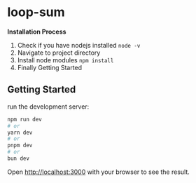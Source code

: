 # loop-sum

**Installation Process**

1. Check if you have nodejs installed `node -v`
3. Navigate to project directory 
4. Install node modules `npm install`
5. Finally Getting Started

## Getting Started

run the development server:

```bash
npm run dev
# or
yarn dev
# or
pnpm dev
# or
bun dev
```

Open [http://localhost:3000](http://localhost:3000) with your browser to see the result.